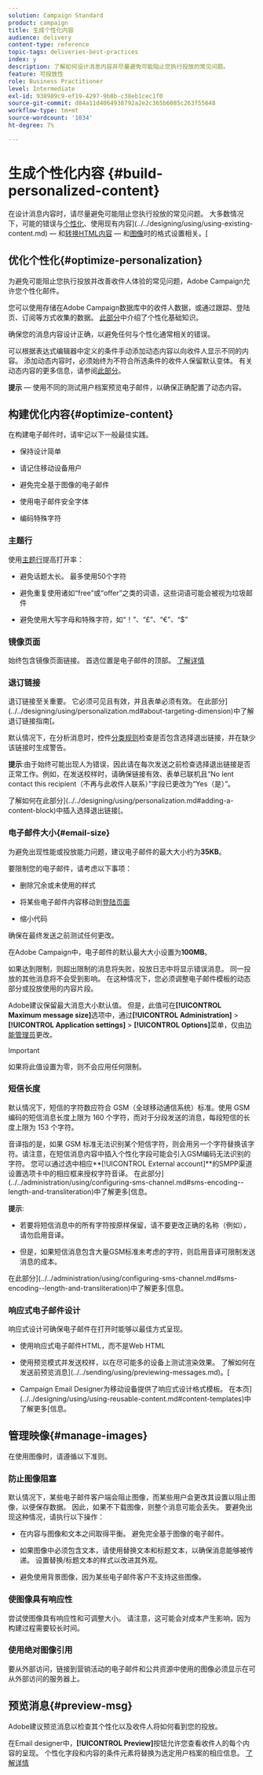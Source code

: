 ```yaml
---
solution: Campaign Standard
product: campaign
title: 生成个性化内容
audience: delivery
content-type: reference
topic-tags: deliveries-best-practices
index: y
description: 了解如何设计消息内容并尽量避免可能阻止您执行投放的常见问题。 
feature: 可投放性
role: Business Practitioner
level: Intermediate
exl-id: 938989c9-ef19-4297-9b8b-c38eb1cec1f0
source-git-commit: d84a11d4064938792a2e2c365b6085c263f55648
workflow-type: tm+mt
source-wordcount: '1034'
ht-degree: 7%

---
```


# 生成个性化内容 {#build-personalized-content}

在设计消息内容时，请尽量避免可能阻止您执行投放的常见问题。 大多数情况下，可能的错误与[个性化](../../designing/using/personalization.md)、使用现有内容](../../designing/using/using-existing-content.md) — 和[转换HTML内容](../../designing/using/using-existing-content.md#converting-an-html-content) — 和[图像](../../designing/using/images.md)时的格式设置相关。[

## 优化个性化{#optimize-personalization}

为避免可能阻止您执行投放并改善收件人体验的常见问题，Adobe Campaign允许您个性化邮件。

您可以使用存储在Adobe Campaign数据库中的收件人数据，或通过跟踪、登陆页、订阅等方式收集的数据。
[此部分](../../designing/using/personalization.md)中介绍了个性化基础知识。

确保您的消息内容设计正确，以避免任何与个性化通常相关的错误。

可以根据表达式编辑器中定义的条件手动添加动态内容以向收件人显示不同的内容。 添加动态内容时，必须始终为不符合所选条件的收件人保留默认变体。
有关动态内容的更多信息，请参阅[此部分](../../designing/using/personalization.md#defining-dynamic-content-in-an-email)。

**提示**  — 使用不同的测试用户档案预览电子邮件，以确保正确配置了动态内容。

## 构建优化内容{#optimize-content}

在构建电子邮件时，请牢记以下一般最佳实践。

* 保持设计简单

* 请记住移动设备用户

* 避免完全基于图像的电子邮件

* 使用电子邮件安全字体

* 编码特殊字符

### 主题行

使用[主题行](../../designing/using/subject-line.md)提高打开率：

* 避免话题太长。 最多使用50个字符

* 避免重复使用诸如“free”或“offer”之类的词语，这些词语可能会被视为垃圾邮件

* 避免使用大写字母和特殊字符，如“！”、“£”、“€”、“$”

### 镜像页面

始终包含镜像页面链接。 首选位置是电子邮件的顶部。 [了解详情](../../designing/using/personalization.md#adding-a-content-block)

### 退订链接

退订链接至关重要。 它必须可见且有效，并且表单必须有效。 在此部分](../../designing/using/personalization.md#about-targeting-dimension)中了解退订链接指南[。

默认情况下，在分析消息时，控件[分类规则](../../sending/using/control-rules.md)检查是否包含选择退出链接，并在缺少该链接时生成警告。

**提示**:由于始终可能出现人为错误，因此请在每次发送之前检查选择退出链接是否正常工作。例如，在发送校样时，请确保链接有效、表单已联机且“No lent contact this recipient（不再与此收件人联系）”字段已更改为“Yes（是）”。

了解如何在此部分](../../designing/using/personalization.md#adding-a-content-block)中插入选择退出链接[。

### 电子邮件大小{#email-size}

为避免出现性能或投放能力问题，建议电子邮件的最大大小约为&#x200B;**35KB**。

要限制您的电子邮件，请考虑以下事项：

* 删除冗余或未使用的样式

* 将某些电子邮件内容移动到[登陆页面](../../channels/using/getting-started-with-landing-pages.md)

* 缩小代码

确保在最终发送之前测试任何更改。

在Adobe Campaign中，电子邮件的默认最大大小设置为&#x200B;**100MB**。 <!--This limit enables to prevent any error that could indefinitely increase the size of an email, which can lead to a system crash.-->

如果达到限制，则超出限制的消息将失败，投放日志中将显示错误消息。 同一投放的其他消息将不会受到影响。 在这种情况下，您必须调整电子邮件模板的动态部分或投放使用的内容片段。<!--If you need assistance, or if you have any question or request about the **[!UICONTROL Maximum message size]** option, reach out to your Adobe contact.-->

Adobe建议保留最大消息大小默认值。 但是，此值可在&#x200B;**[!UICONTROL Maximum message size]**&#x200B;选项中，通过&#x200B;**[!UICONTROL Administration]** > **[!UICONTROL Application settings]** > **[!UICONTROL Options]**&#x200B;菜单，仅由[功能管理员](../../administration/using/users-management.md#functional-administrators)更改。

>[!IMPORTANT]
>
>如果将此值设置为零，则不会应用任何限制。

### 短信长度

默认情况下，短信的字符数应符合 GSM（全球移动通信系统）标准。使用 GSM 编码的短信消息长度上限为 160 个字符，而对于分段发送的消息，每段短信的长度上限为 153 个字符。

音译指的是，如果 GSM 标准无法识别某个短信字符，则会用另一个字符替换该字符。请注意，在短信消息内容中插入个性化字段可能会引入GSM编码无法识别的字符。 您可以通过选中相应&#x200B;**[!UICONTROL External account]**的SMPP渠道设置选项卡中的相应框来授权字符音译。
在此部分](../../administration/using/configuring-sms-channel.md#sms-encoding--length-and-transliteration)中了解更多[信息。

**提示**:

* 若要将短信消息中的所有字符按原样保留，请不要更改正确的名称（例如），请勿启用音译。

* 但是，如果短信消息包含大量GSM标准未考虑的字符，则启用音译可限制发送消息的成本。

在此部分](../../administration/using/configuring-sms-channel.md#sms-encoding--length-and-transliteration)中了解更多[信息。

### 响应式电子邮件设计

响应式设计可确保电子邮件在打开时能够以最佳方式呈现。

* 使用响应式电子邮件HTML，而不是Web HTML

* 使用预览模式并发送校样，以在尽可能多的设备上测试渲染效果。 了解如何在发送前预览消息](../../sending/using/previewing-messages.md)。[

* Campaign Email Designer为移动设备提供了响应式设计格式模板。 在本页](../../designing/using/using-reusable-content.md#content-templates)中了解更多[信息。

## 管理映像{#manage-images}

在使用图像时，请遵循以下准则。

### 防止图像阻塞

默认情况下，某些电子邮件客户端会阻止图像，而某些用户会更改其设置以阻止图像，以便保存数据。 因此，如果不下载图像，则整个消息可能会丢失。 要避免出现这种情况，请执行以下操作：

* 在内容与图像和文本之间取得平衡。 避免完全基于图像的电子邮件。

* 如果图像中必须包含文本，请使用替换文本和标题文本，以确保消息能够被传递。 设置替换/标题文本的样式以改进其外观。

* 避免使用背景图像，因为某些电子邮件客户不支持这些图像。

### 使图像具有响应性

尝试使图像具有响应性和可调整大小。 请注意，这可能会对成本产生影响，因为构建过程需要较长时间。

### 使用绝对图像引用

要从外部访问，链接到营销活动的电子邮件和公共资源中使用的图像必须显示在可从外部访问的服务器上。

## 预览消息{#preview-msg}

Adobe建议预览消息以检查其个性化以及收件人将如何看到您的投放。

在Email designer中，**[!UICONTROL Preview]**&#x200B;按钮允许您查看收件人的每个内容的呈现。 个性化字段和内容的条件元素将替换为选定用户档案的相应信息。 [了解详情](../../sending/using/previewing-messages.md)
